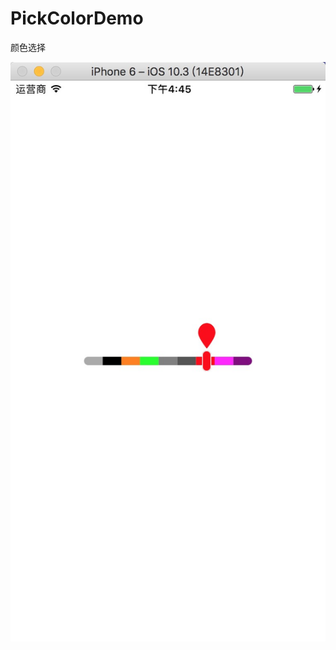 # PickColorDemo  
颜色选择
  
  
![image](https://github.com/roller-coaster/PickColorDemo/blob/master/1FF0D460-32F2-4E28-A30F-09D41A529611.png)
